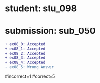 # student: stu_098
# submission: sub_050

```diff
+ ex08_0: Accepted
+ ex08_1: Accepted
+ ex08_2: Accepted
+ ex08_3: Accepted
+ ex08_4: Accepted
- ex08_5: Wrong Answer
```
#incorrect=1
#correct=5
